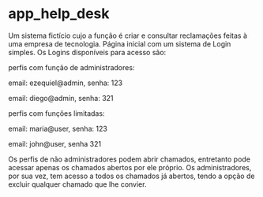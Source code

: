 # app_help_desk

Um sistema fictício cujo a função é criar e consultar reclamações feitas à uma empresa de tecnologia.
Página inicial com um sistema de Login simples. Os Logins disponíveis para acesso são:

perfis com função de administradores:

email: ezequiel@admin, senha: 123

email: diego@admin, senha: 321

perfis com funções limitadas:

email: maria@user, senha: 123

email: john@user, senha 321

Os perfis de não administradores podem abrir chamados, entretanto pode acessar apenas os chamados abertos por ele próprio. Os administradores, por sua vez, tem acesso a todos os chamados já abertos, tendo a opção de excluir qualquer chamado que lhe convier.
